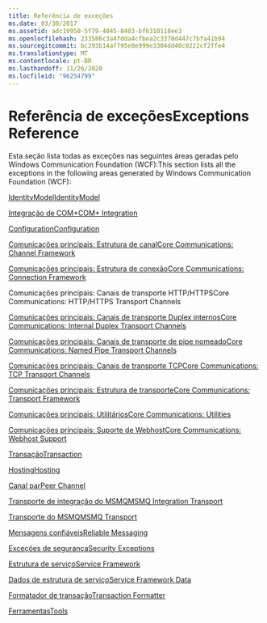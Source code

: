 ```yaml
---
title: Referência de exceções
ms.date: 03/30/2017
ms.assetid: adc19950-5f79-4045-8403-bf6310118ee3
ms.openlocfilehash: 233586c3a4fdda4cfbea2c3370d447c7bfa41b94
ms.sourcegitcommit: bc293b14af795e0e999e3304dd40c0222cf2ffe4
ms.translationtype: MT
ms.contentlocale: pt-BR
ms.lasthandoff: 11/26/2020
ms.locfileid: "96254799"
---
```

# <a name="exceptions-reference"></a><span data-ttu-id="1ba8d-102">Referência de exceções</span><span class="sxs-lookup"><span data-stu-id="1ba8d-102">Exceptions Reference</span></span>

<span data-ttu-id="1ba8d-103">Esta seção lista todas as exceções nas seguintes áreas geradas pelo Windows Communication Foundation (WCF):</span><span class="sxs-lookup"><span data-stu-id="1ba8d-103">This section lists all the exceptions in the following areas generated by Windows Communication Foundation (WCF):</span></span>  
  
 [<span data-ttu-id="1ba8d-104">IdentityModel</span><span class="sxs-lookup"><span data-stu-id="1ba8d-104">IdentityModel</span></span>](identitymodel-exceptions.md)  
  
 [<span data-ttu-id="1ba8d-105">Integração de COM+</span><span class="sxs-lookup"><span data-stu-id="1ba8d-105">COM+ Integration</span></span>](com-integration.md)  
  
 [<span data-ttu-id="1ba8d-106">Configuration</span><span class="sxs-lookup"><span data-stu-id="1ba8d-106">Configuration</span></span>](configuration.md)  
  
 [<span data-ttu-id="1ba8d-107">Comunicações principais: Estrutura de canal</span><span class="sxs-lookup"><span data-stu-id="1ba8d-107">Core Communications: Channel Framework</span></span>](core-communications-channel-framework.md)  
  
 [<span data-ttu-id="1ba8d-108">Comunicações principais: Estrutura de conexão</span><span class="sxs-lookup"><span data-stu-id="1ba8d-108">Core Communications: Connection Framework</span></span>](core-communications-connection-framework.md)  
  
 <span data-ttu-id="1ba8d-109">Comunicações principais: Canais de transporte HTTP/HTTPS</span><span class="sxs-lookup"><span data-stu-id="1ba8d-109">Core Communications: HTTP/HTTPS Transport Channels</span></span>  
  
 [<span data-ttu-id="1ba8d-110">Comunicações principais: Canais de transporte Duplex internos</span><span class="sxs-lookup"><span data-stu-id="1ba8d-110">Core Communications: Internal Duplex Transport Channels</span></span>](core-communications-internal-duplex-transport-channels.md)  
  
 [<span data-ttu-id="1ba8d-111">Comunicações principais: Canais de transporte de pipe nomeado</span><span class="sxs-lookup"><span data-stu-id="1ba8d-111">Core Communications: Named Pipe Transport Channels</span></span>](core-communications-named-pipe-transport-channels.md)  
  
 [<span data-ttu-id="1ba8d-112">Comunicações principais: Canais de transporte TCP</span><span class="sxs-lookup"><span data-stu-id="1ba8d-112">Core Communications: TCP Transport Channels</span></span>](core-communications-tcp-transport-channels.md)  
  
 [<span data-ttu-id="1ba8d-113">Comunicações principais: Estrutura de transporte</span><span class="sxs-lookup"><span data-stu-id="1ba8d-113">Core Communications: Transport Framework</span></span>](core-communications-transport-framework.md)  
  
 [<span data-ttu-id="1ba8d-114">Comunicações principais: Utilitários</span><span class="sxs-lookup"><span data-stu-id="1ba8d-114">Core Communications: Utilities</span></span>](core-communications-utilities.md)  
  
 [<span data-ttu-id="1ba8d-115">Comunicações principais: Suporte de Webhost</span><span class="sxs-lookup"><span data-stu-id="1ba8d-115">Core Communications: Webhost Support</span></span>](core-communications-webhost-support.md)  
  
 [<span data-ttu-id="1ba8d-116">Transação</span><span class="sxs-lookup"><span data-stu-id="1ba8d-116">Transaction</span></span>](transaction-exceptions.md)  
  
 [<span data-ttu-id="1ba8d-117">Hosting</span><span class="sxs-lookup"><span data-stu-id="1ba8d-117">Hosting</span></span>](hosting-exceptions.md)  
  
 [<span data-ttu-id="1ba8d-118">Canal par</span><span class="sxs-lookup"><span data-stu-id="1ba8d-118">Peer Channel</span></span>](peer-channel.md)  
  
 [<span data-ttu-id="1ba8d-119">Transporte de integração do MSMQ</span><span class="sxs-lookup"><span data-stu-id="1ba8d-119">MSMQ Integration Transport</span></span>](msmq-integration-transport.md)  
  
 [<span data-ttu-id="1ba8d-120">Transporte do MSMQ</span><span class="sxs-lookup"><span data-stu-id="1ba8d-120">MSMQ Transport</span></span>](msmq-transport.md)  
  
 [<span data-ttu-id="1ba8d-121">Mensagens confiáveis</span><span class="sxs-lookup"><span data-stu-id="1ba8d-121">Reliable Messaging</span></span>](reliable-messaging.md)  
  
 [<span data-ttu-id="1ba8d-122">Exceções de segurança</span><span class="sxs-lookup"><span data-stu-id="1ba8d-122">Security Exceptions</span></span>](security-exceptions.md)  
  
 [<span data-ttu-id="1ba8d-123">Estrutura de serviço</span><span class="sxs-lookup"><span data-stu-id="1ba8d-123">Service Framework</span></span>](service-framework.md)  
  
 [<span data-ttu-id="1ba8d-124">Dados de estrutura de serviço</span><span class="sxs-lookup"><span data-stu-id="1ba8d-124">Service Framework Data</span></span>](service-framework-data.md)  
  
 [<span data-ttu-id="1ba8d-125">Formatador de transação</span><span class="sxs-lookup"><span data-stu-id="1ba8d-125">Transaction Formatter</span></span>](transaction-formatter.md)  
  
 [<span data-ttu-id="1ba8d-126">Ferramentas</span><span class="sxs-lookup"><span data-stu-id="1ba8d-126">Tools</span></span>](tools.md)
